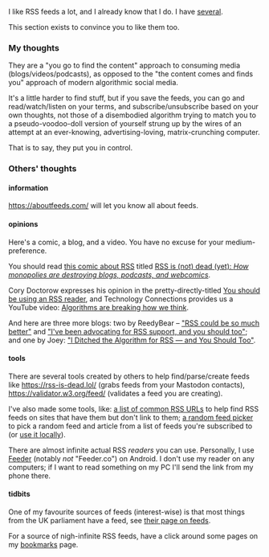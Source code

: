 I like RSS feeds a lot, and I already know that I do. I have [several](/#feeds).

This section exists to convince you to like them too.

### My thoughts

They are a "you go to find the content" approach to consuming media (blogs/videos/podcasts), as opposed to the "the content comes and finds you" approach of modern algorithmic social media.

It's a little harder to find stuff, but if you save the feeds, you can go and read/watch/listen on your terms, and subscribe/unsubscribe based on your own thoughts, not those of a disembodied algorithm trying to match you to a pseudo-voodoo-doll version of yourself strung up by the wires of an attempt at an ever-knowing, advertising-loving, matrix-crunching computer.

That is to say, they put you in control.

### Others' thoughts

#### information

<https://aboutfeeds.com/> will let you know all about feeds.

#### opinions

Here's a comic, a blog, and a video. You have no excuse for your medium-preference.

You should read [this comic about RSS](https://audmcname.com/comics/rss-is-not-dead-yet/) titled [RSS is (not) dead (yet): *How monopolies are destroying blogs, podcasts, and webcomics*](https://audmcname.com/comics/rss-is-not-dead-yet/).

Cory Doctorow expresses his opinion in the pretty-directly-titled [You should be using an RSS reader](https://pluralistic.net/2024/10/16/keep-it-really-simple-stupid/), and Technology Connections provides us a YouTube video: [Algorithms are breaking how we think](https://www.youtube.com/watch?v=QEJpZjg8GuA).

And here are three more blogs: two by ReedyBear – ["RSS could be so much better"](https://reedybear.bearblog.dev/rss-could-be-so-much-better/) and ["I've been advocating for RSS support, and you should too"](https://reedybear.bearblog.dev/ive-been-advocating-for-rss-support-and-you-should-too/); and one by Joey: ["I Ditched the Algorithm for RSS — and You Should Too"](https://joeyehand.com/blog/2025/01/15/i-ditched-the-algorithm-for-rssand-you-should-too/).

#### tools

There are several tools created by others to help find/parse/create feeds like <https://rss-is-dead.lol/> (grabs feeds from your Mastodon contacts), <https://validator.w3.org/feed/> (validates a feed you are creating).

I've also made some tools, like: [a list of common RSS URLs](https://gist.github.com/alifeee/8342d9677c436e2353233f68f34cfe19) to help find RSS feeds on sites that have them but don't link to them; [a random feed picker](https://server.alifeee.net/do/randomrss.cgi) to pick a random feed and article from a list of feeds you're subscribed to (or [use it locally](https://gist.github.com/alifeee/da157fcb92605d4fcdf3932aabcf56fe)).

There are almost infinite actual RSS *readers* you can use. Personally, I use [Feeder](https://play.google.com/store/apps/details?id=com.nononsenseapps.feeder.play) (notably *not* "Feeder.co") on Android. I don't use my reader on any computers; if I want to read something on my PC I'll send the link from my phone there.

#### tidbits

One of my favourite sources of feeds (interest-wise) is that most things from the UK parliament have a feed, see [their page on feeds](https://www.parliament.uk/site-information/rss-feeds/).

For a source of nigh-infinite RSS feeds, have a click around some pages on my [bookmarks](/bookmarks/) page.
